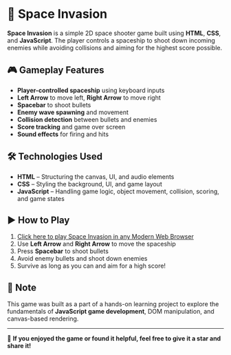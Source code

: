 # 🚀 Space Invasion

**Space Invasion** is a simple 2D space shooter game built using **HTML**, **CSS**, and **JavaScript**. The player controls a spaceship to shoot down incoming enemies while avoiding collisions and aiming for the highest score possible.

## 🎮 Gameplay Features
- **Player-controlled spaceship** using keyboard inputs
- **Left Arrow** to move left, **Right Arrow** to move right
- **Spacebar** to shoot bullets
- **Enemy wave spawning** and movement
- **Collision detection** between bullets and enemies
- **Score tracking** and game over screen
- **Sound effects** for firing and hits

## 🛠 Technologies Used
- **HTML** – Structuring the canvas, UI, and audio elements
- **CSS** – Styling the background, UI, and game layout
- **JavaScript** – Handling game logic, object movement, collision, scoring, and game states

## ▶️ How to Play
1. [Click here to play Space Invasion in any Modern Web Browser](https://gamedevharsh.github.io/SpaceInvasion/)
2. Use **Left Arrow** and **Right Arrow** to move the spaceship
3. Press **Spacebar** to shoot bullets
4. Avoid enemy bullets and shoot down enemies
5. Survive as long as you can and aim for a high score!

## 📌 Note
This game was built as a part of a hands-on learning project to explore the fundamentals of **JavaScript game development**, DOM manipulation, and canvas-based rendering.

---

🎯 **If you enjoyed the game or found it helpful, feel free to give it a star and share it!**
